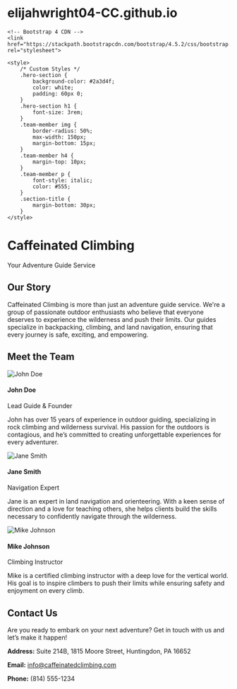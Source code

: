 # elijahwright04-CC.github.io 

<html lang="en">
<head>
    <meta charset="UTF-8">
    <meta name="viewport" content="width=device-width, initial-scale=1.0">
    <meta http-equiv="X-UA-Compatible" content="ie=edge">
    <title>About Us | Caffeinated Climbing</title>

    <!-- Bootstrap 4 CDN -->
    <link href="https://stackpath.bootstrapcdn.com/bootstrap/4.5.2/css/bootstrap.min.css" rel="stylesheet">

    <style>
        /* Custom Styles */
        .hero-section {
            background-color: #2a3d4f;
            color: white;
            padding: 60px 0;
        }
        .hero-section h1 {
            font-size: 3rem;
        }
        .team-member img {
            border-radius: 50%;
            max-width: 150px;
            margin-bottom: 15px;
        }
        .team-member h4 {
            margin-top: 10px;
        }
        .team-member p {
            font-style: italic;
            color: #555;
        }
        .section-title {
            margin-bottom: 30px;
        }
    </style>
</head>
<body>

<!-- Hero Section -->
<div class="hero-section text-center">
    <h1>Caffeinated Climbing</h1>
    <p>Your Adventure Guide Service</p>
</div>

<!-- About Us Section -->
<div class="container my-5">
    <div class="row">
        <div class="col-12">
            <h2 class="section-title text-center">Our Story</h2>
            <p class="lead text-center">Caffeinated Climbing is more than just an adventure guide service. We're a group of passionate outdoor enthusiasts who believe that everyone deserves to experience the wilderness and push their limits. Our guides specialize in backpacking, climbing, and land navigation, ensuring that every journey is safe, exciting, and empowering.</p>
        </div>
    </div>

   <!-- Meet the Team Section -->
<h2 class="section-title text-center my-5">Meet the Team</h2>
<div class="row text-center">
    <div class="col-md-4 mb-4">
        <div class="team-member">
            <img src="https://via.placeholder.com/150" alt="John Doe" class="img-fluid rounded-circle">
            <h4>John Doe</h4>
            <p>Lead Guide & Founder</p>
            <p>John has over 15 years of experience in outdoor guiding, specializing in rock climbing and wilderness survival. His passion for the outdoors is contagious, and he’s committed to creating unforgettable experiences for every adventurer.</p>
        </div>
    </div>
    <div class="col-md-4 mb-4">
        <div class="team-member">
            <img src="https://via.placeholder.com/150" alt="Jane Smith" class="img-fluid rounded-circle">
            <h4>Jane Smith</h4>
            <p>Navigation Expert</p>
            <p>Jane is an expert in land navigation and orienteering. With a keen sense of direction and a love for teaching others, she helps clients build the skills necessary to confidently navigate through the wilderness.</p>
        </div>
    </div>
    <div class="col-md-4 mb-4">
        <div class="team-member">
            <img src="https://via.placeholder.com/150" alt="Mike Johnson" class="img-fluid rounded-circle">
            <h4>Mike Johnson</h4>
            <p>Climbing Instructor</p>
            <p>Mike is a certified climbing instructor with a deep love for the vertical world. His goal is to inspire climbers to push their limits while ensuring safety and enjoyment on every climb.</p>
        </div>
    </div>
</div>

<!-- Contact Section -->
<h2 class="section-title text-center my-5">Contact Us</h2>
<p class="text-center">Are you ready to embark on your next adventure? Get in touch with us and let’s make it happen!</p>
<div class="text-center">
    <p><strong>Address:</strong> Suite 214B, 1815 Moore Street, Huntingdon, PA 16652</p>
    <p><strong>Email:</strong> <a href="mailto:info@caffeinatedclimbing.com">info@caffeinatedclimbing.com</a></p>
    <p><strong>Phone:</strong> (814) 555-1234</p>
</div>

    
</body>
</html>
